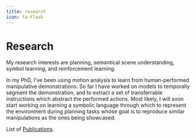 ```yaml
---
title: research
icon: fa-flask
---
```


# Research

My research interests are planning, semantical scene understanding, symbol
learning, and reinforcement learning.

In my PhD, I've been using motion analysis to learn from human-performed
manipulative demonstrations.  So far I have worked on models to temporally
segment the demonstration, and to extract a set of transferrable instructions
which abstract the performed actions.  Most likely, I will soon start working
on learning a symbolic language through which to represent the environment
during planning tasks whose goal is to reproduce similar manipulations as the
ones being showcased.

List of [Publications][publications].

[publications]: publications/ "Publications"

